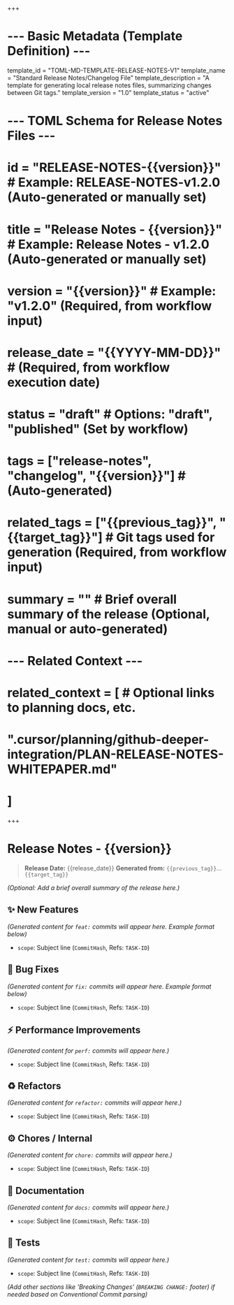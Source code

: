 +++
# --- Basic Metadata (Template Definition) ---
template_id = "TOML-MD-TEMPLATE-RELEASE-NOTES-V1"
template_name = "Standard Release Notes/Changelog File"
template_description = "A template for generating local release notes files, summarizing changes between Git tags."
template_version = "1.0"
template_status = "active"
# --- TOML Schema for Release Notes Files ---
# id = "RELEASE-NOTES-{{version}}" # Example: RELEASE-NOTES-v1.2.0 (Auto-generated or manually set)
# title = "Release Notes - {{version}}" # Example: Release Notes - v1.2.0 (Auto-generated or manually set)
# version = "{{version}}" # Example: "v1.2.0" (Required, from workflow input)
# release_date = "{{YYYY-MM-DD}}" # (Required, from workflow execution date)
# status = "draft" # Options: "draft", "published" (Set by workflow)
# tags = ["release-notes", "changelog", "{{version}}"] # (Auto-generated)
# related_tags = ["{{previous_tag}}", "{{target_tag}}"] # Git tags used for generation (Required, from workflow input)
# summary = "" # Brief overall summary of the release (Optional, manual or auto-generated)
# --- Related Context ---
# related_context = [ # Optional links to planning docs, etc.
#     ".cursor/planning/github-deeper-integration/PLAN-RELEASE-NOTES-WHITEPAPER.md"
# ]
+++

# Release Notes - {{version}}

> **Release Date:** {{release_date}}
> **Generated from:** `{{previous_tag}}`...`{{target_tag}}`

*(Optional: Add a brief overall summary of the release here.)*

## ✨ New Features

*(Generated content for `feat:` commits will appear here. Example format below)*
*   `scope`: Subject line (`CommitHash`, Refs: `TASK-ID`)

## 🐛 Bug Fixes

*(Generated content for `fix:` commits will appear here. Example format below)*
*   `scope`: Subject line (`CommitHash`, Refs: `TASK-ID`)

## ⚡ Performance Improvements

*(Generated content for `perf:` commits will appear here.)*
*   `scope`: Subject line (`CommitHash`, Refs: `TASK-ID`)

## ♻️ Refactors

*(Generated content for `refactor:` commits will appear here.)*
*   `scope`: Subject line (`CommitHash`, Refs: `TASK-ID`)

## ⚙️ Chores / Internal

*(Generated content for `chore:` commits will appear here.)*
*   `scope`: Subject line (`CommitHash`, Refs: `TASK-ID`)

## 📝 Documentation

*(Generated content for `docs:` commits will appear here.)*
*   `scope`: Subject line (`CommitHash`, Refs: `TASK-ID`)

## 🧪 Tests

*(Generated content for `test:` commits will appear here.)*
*   `scope`: Subject line (`CommitHash`, Refs: `TASK-ID`)

*(Add other sections like 'Breaking Changes' (`BREAKING CHANGE:` footer) if needed based on Conventional Commit parsing)*